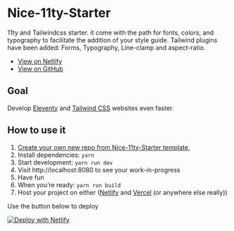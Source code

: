 # Nice-11ty-Starter
11ty  and Tailwindcss starter. it come with the path for fonts, colors, and typography to facilitate the addition of your style guide. Tailwind plugins have been added: Forms, Typography, Line-clamp and aspect-ratio.


* [View on Netlify](https://jetplus.netlify.app/)
* [View on GitHub](https://github.com/Lenasurlenet/jetPlus)

## Goal
Develop [Eleventy](https://www.11ty.dev/) and [Tailwind CSS](https://tailwindcss.com/) websites even faster.

## How to use it
1. [Create your own new repo from Nice-11ty-Starter template](https://github.com/Lenasurlenet/Nice-11ty-Starter),
2. Install dependencies: `yarn`
3. Start development: `yarn run dev`
4. Visit http://localhost:8080 to see your work-in-progress
5. Have fun
6. When you’re ready: `yarn run build`
7. Host your project on either ([Netlify](https://www.netlify.com/) and [Vercel](https://vercel.com/) (or anywhere else really))

Use the button below to deploy 

[![Deploy with Netlify](https://www.netlify.com/img/deploy/button.svg)](https://app.netlify.com/start/deploy?repository=https://github.com/netlify/netlify-nice-11ty-starter)




